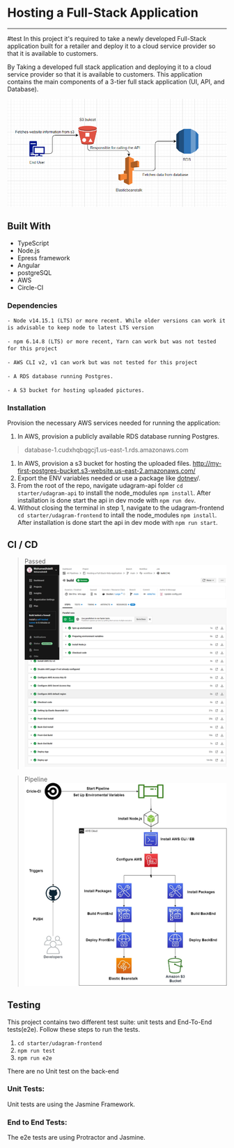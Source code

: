 # Hosting a Full-Stack Application

---
#test
In this project it's required to take a newly developed Full-Stack application built for a retailer and deploy it to a cloud service provider so that it is available to customers.

By Taking a developed full stack application and deploying it to a cloud service provider so that it is available to customers. This application contains the main components of a 3-tier full stack application (UI, API, and Database).

![Architecture Diagram](Documentation/Architecture_Diagram.png)

## Built With

- TypeScript
- Node.js
- Epress framework
- Angular
- postgreSQL
- AWS
- Circle-CI

### Dependencies

```
- Node v14.15.1 (LTS) or more recent. While older versions can work it is advisable to keep node to latest LTS version

- npm 6.14.8 (LTS) or more recent, Yarn can work but was not tested for this project

- AWS CLI v2, v1 can work but was not tested for this project

- A RDS database running Postgres.

- A S3 bucket for hosting uploaded pictures.

```

### Installation

Provision the necessary AWS services needed for running the application:

1. In AWS, provision a publicly available RDS database running Postgres.

> database-1.cudxhqbqgcj1.us-east-1.rds.amazonaws.com

1. In AWS, provision a s3 bucket for hosting the uploaded files. http://my-first-postgres-bucket.s3-website.us-east-2.amazonaws.com/
1. Export the ENV variables needed or use a package like [dotnev](https://www.npmjs.com/package/dotenv)/.
1. From the root of the repo, navigate udagram-api folder `cd starter/udagram-api` to install the node_modules `npm install`. After installation is done start the api in dev mode with `npm run dev`.
1. Without closing the terminal in step 1, navigate to the udagram-frontend `cd starter/udagram-frontend` to intall the node_modules `npm install`. After installation is done start the api in dev mode with `npm run start`.

## CI / CD

> Passed
> ![Pipeline Architecture](screenshots/CircleCi_Success.png)

> Pipeline
> ![Pipeline Architecture](Documentation/Pipeline_Architecture.jpg)

## Testing

This project contains two different test suite: unit tests and End-To-End tests(e2e). Follow these steps to run the tests.

1. `cd starter/udagram-frontend`
1. `npm run test`
1. `npm run e2e`

There are no Unit test on the back-end

### Unit Tests:

Unit tests are using the Jasmine Framework.

### End to End Tests:

The e2e tests are using Protractor and Jasmine.
